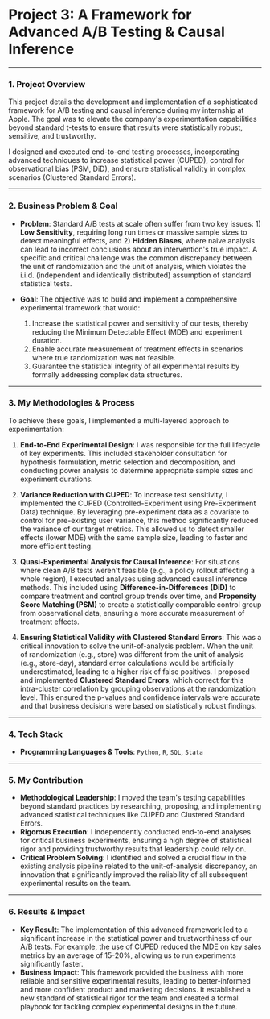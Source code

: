 # Project 3: A Framework for Advanced A/B Testing & Causal Inference

---

### 1. Project Overview

This project details the development and implementation of a sophisticated framework for A/B testing and causal inference during my internship at Apple. The goal was to elevate the company's experimentation capabilities beyond standard t-tests to ensure that results were statistically robust, sensitive, and trustworthy.

I designed and executed end-to-end testing processes, incorporating advanced techniques to increase statistical power (CUPED), control for observational bias (PSM, DiD), and ensure statistical validity in complex scenarios (Clustered Standard Errors).

---

### 2. Business Problem & Goal

* **Problem**: Standard A/B tests at scale often suffer from two key issues: 1) **Low Sensitivity**, requiring long run times or massive sample sizes to detect meaningful effects, and 2) **Hidden Biases**, where naive analysis can lead to incorrect conclusions about an intervention's true impact. A specific and critical challenge was the common discrepancy between the unit of randomization and the unit of analysis, which violates the i.i.d. (independent and identically distributed) assumption of standard statistical tests.

* **Goal**: The objective was to build and implement a comprehensive experimental framework that would:
    1.  Increase the statistical power and sensitivity of our tests, thereby reducing the Minimum Detectable Effect (MDE) and experiment duration.
    2.  Enable accurate measurement of treatment effects in scenarios where true randomization was not feasible.
    3.  Guarantee the statistical integrity of all experimental results by formally addressing complex data structures.

---

### 3. My Methodologies & Process

To achieve these goals, I implemented a multi-layered approach to experimentation:

1.  **End-to-End Experimental Design**: I was responsible for the full lifecycle of key experiments. This included stakeholder consultation for hypothesis formulation, metric selection and decomposition, and conducting power analysis to determine appropriate sample sizes and experiment durations.

2.  **Variance Reduction with CUPED**: To increase test sensitivity, I implemented the CUPED (Controlled-Experiment using Pre-Experiment Data) technique. By leveraging pre-experiment data as a covariate to control for pre-existing user variance, this method significantly reduced the variance of our target metrics. This allowed us to detect smaller effects (lower MDE) with the same sample size, leading to faster and more efficient testing.

3.  **Quasi-Experimental Analysis for Causal Inference**: For situations where clean A/B tests weren't feasible (e.g., a policy rollout affecting a whole region), I executed analyses using advanced causal inference methods. This included using **Difference-in-Differences (DiD)** to compare treatment and control group trends over time, and **Propensity Score Matching (PSM)** to create a statistically comparable control group from observational data, ensuring a more accurate measurement of treatment effects.

4.  **Ensuring Statistical Validity with Clustered Standard Errors**: This was a critical innovation to solve the unit-of-analysis problem. When the unit of randomization (e.g., store) was different from the unit of analysis (e.g., store-day), standard error calculations would be artificially underestimated, leading to a higher risk of false positives. I proposed and implemented **Clustered Standard Errors**, which correct for this intra-cluster correlation by grouping observations at the randomization level. This ensured the p-values and confidence intervals were accurate and that business decisions were based on statistically robust findings.

---

### 4. Tech Stack

* **Programming Languages & Tools**: `Python`, `R`, `SQL`, `Stata`

---

### 5. My Contribution

* **Methodological Leadership**: I moved the team's testing capabilities beyond standard practices by researching, proposing, and implementing advanced statistical techniques like CUPED and Clustered Standard Errors.
* **Rigorous Execution**: I independently conducted end-to-end analyses for critical business experiments, ensuring a high degree of statistical rigor and providing trustworthy results that leadership could rely on.
* **Critical Problem Solving**: I identified and solved a crucial flaw in the existing analysis pipeline related to the unit-of-analysis discrepancy, an innovation that significantly improved the reliability of all subsequent experimental results on the team.

---

### 6. Results & Impact

* **Key Result**: The implementation of this advanced framework led to a significant increase in the statistical power and trustworthiness of our A/B tests. For example, the use of CUPED reduced the MDE on key sales metrics by an average of 15-20%, allowing us to run experiments significantly faster.
* **Business Impact**: This framework provided the business with more reliable and sensitive experimental results, leading to better-informed and more confident product and marketing decisions. It established a new standard of statistical rigor for the team and created a formal playbook for tackling complex experimental designs in the future.
